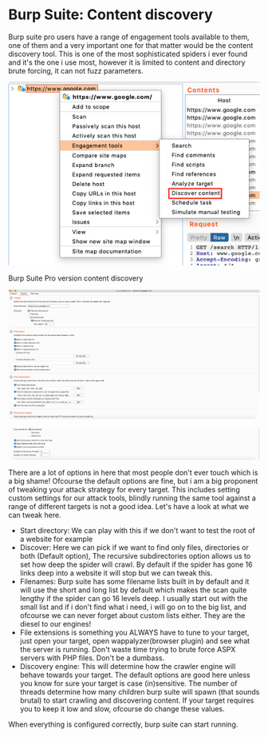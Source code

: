 # Burp Suite: Content discovery

Burp suite pro users have a range of engagement tools available to them, one of them and a very important one for that matter would be the content discovery tool. This is one of the most sophisticated spiders i ever found and it's the one i use most, however it is limited to content and directory brute forcing, it can not fuzz parameters.

![../Directory%20brute%20forcing%20920e9042b90c4238a213b6ea71f5215b/Untitled.png](../Directory%20brute%20forcing%20920e9042b90c4238a213b6ea71f5215b/Untitled.png)

Burp Suite Pro version content discovery

![../Directory%20brute%20forcing%20920e9042b90c4238a213b6ea71f5215b/Untitled%201.png](../Directory%20brute%20forcing%20920e9042b90c4238a213b6ea71f5215b/Untitled%201.png)

![../Directory%20brute%20forcing%20920e9042b90c4238a213b6ea71f5215b/Untitled%202.png](../Directory%20brute%20forcing%20920e9042b90c4238a213b6ea71f5215b/Untitled%202.png)

There are a lot of options in here that most people don't ever touch which is a big shame! Ofcourse the default options are fine, but i am a big proponent of tweaking your attack strategy for every target. This includes setting custom settings for our attack tools, blindly running the same tool against a range of different targets is not a good idea. Let's have a look at what we can tweak here. 

- Start directory: We can play with this if we don't want to test the root of a website for example
- Discover: Here we can pick if we want to find only files, directories or both (Default option), The recursive subdirectories option allows us to set how deep the spider will crawl. By default if the spider has gone 16 links deep into a website it will stop but we can tweak this.
- Filenames: Burp suite has some filename lists built in by default and it will use the short and long list by default which makes the scan quite lengthy if the spider can go 16 levels deep. I usually start out with the small list and if i don't find what i need, i will go on to the big list, and ofcourse we can never forget about custom lists either. They are the diesel to our engines!
- File extensions is something you ALWAYS have to tune to your target, just open your target, open wappalyzer(browser plugin) and see what the server is running. Don't waste time trying to brute force ASPX servers with PHP files. Don't be a dumbass.
- Discovery engine: This will determine how the crawler engine will behave towards your target. The default options are good here unless you know for sure your target is case (in)sensitive. The number of threads determine how many children burp suite will spawn (that sounds brutal) to start crawling and discovering content. If your target requires you to keep it low and slow, ofcourse do change these values.

When everything is configured correctly, burp suite can start running.